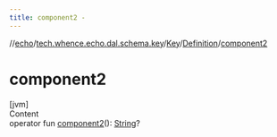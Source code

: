 ```yaml
---
title: component2 -
---
```

//[echo](../../../index.md)/[tech.whence.echo.dal.schema.key](../../index.md)/[Key](../index.md)/[Definition](index.md)/[component2](component2.md)



# component2  
[jvm]  
Content  
operator fun [component2](component2.md)(): [String](https://kotlinlang.org/api/latest/jvm/stdlib/kotlin/-string/index.html)?  



